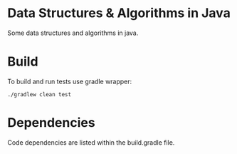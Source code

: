 # Data Structures & Algorithms in Java

Some data structures and algorithms in java.

# Build
To build and run tests use gradle wrapper:
```
./gradlew clean test
```

# Dependencies
Code dependencies are listed within the build.gradle file.
